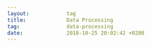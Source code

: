```yaml
---
layout:            tag
title:             Data Processing
tag:               data-processing
date:              2018-10-25 20:02:42 +0200
---
```


